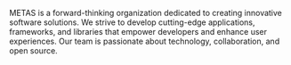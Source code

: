 METAS is a forward-thinking organization dedicated to creating innovative software solutions. We strive to develop cutting-edge applications, frameworks, and libraries that empower developers and enhance user experiences. Our team is passionate about technology, collaboration, and open source.
